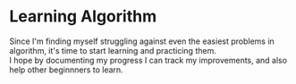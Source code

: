 # Learning Algorithm 

Since I'm finding myself struggling against even the easiest problems in algorithm, it's time to start learning and practicing them. <br />
I hope by documenting my progress I can track my improvements, and also help other beginnners to learn.
